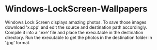 # Windows-LockScreen-Wallpapers
Windows Lock Screen displays amazing photos. 
To save those images download 'x.cpp' and edit the source and destination path accordingly.
Compile it into a '.exe' file and place the executable in the destination directory.
Run the executable to get the photos in the destination folder in '.jpg' format.
